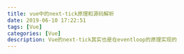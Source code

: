 ```yaml
---
title: vue中的next-tick原理和源码解析
date: 2019-06-10 17:22:51
tags: [Vue]
categories: [Vue]
description: Vue的next-tick其实也是在eventloop的原理实现的
---
```


